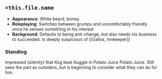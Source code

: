 ## `=this.file.name`

- **Appearance**: White beard, boney. 
- **Roleplaying**: Switches between grumps and uncomfortably friendly once he senses something in his interest
- **Background**: Defaults to being anti-change, but also needs his business to succeeded. Is deeply suspicious of [[Gallos, Innkeeper]]

### Standing
Impressed (silently) that Kog beat Auggie in Potato Juice Potato Juice. Still sees the part as outsiders, but is beginning to consider what they can do for him.